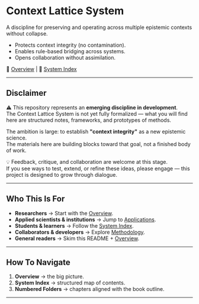 # Context Lattice System

A discipline for preserving and operating across multiple epistemic contexts without collapse.  

- Protects context integrity (no contamination).  
- Enables rule-based bridging across systems.  
- Opens collaboration without assimilation.  

📘 [Overview](00-overview.md) | 📑 [System Index](00-system20%index.md)

---

## Disclaimer

⚠️ This repository represents an **emerging discipline in development**.  
The Context Lattice System is not yet fully formalized — what you will find here are structured notes, frameworks, and prototypes of methods.  

The ambition is large: to establish **"context integrity"** as a new epistemic science.  
The materials here are building blocks toward that goal, not a finished body of work.  

💡 Feedback, critique, and collaboration are welcome at this stage.  
If you see ways to test, extend, or refine these ideas, please engage — this project is designed to grow through dialogue.  

---

## Who This Is For
- **Researchers** → Start with the [Overview](00-overview.md).  
- **Applied scientists & institutions** → Jump to [Applications](04-applications/).  
- **Students & learners** → Follow the [System Index](00-system-index.md).  
- **Collaborators & developers** → Explore [Methodology](03-methodology/).  
- **General readers** → Skim this README + [Overview](00-overview.md).  

---

## How To Navigate
1. **Overview** → the big picture.  
2. **System Index** → structured map of contents.  
3. **Numbered Folders** → chapters aligned with the book outline.  

---
